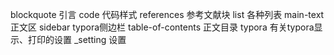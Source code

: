blockquote 引言
code 代码样式
references 参考文献块
list 各种列表
main-text 正文区
sidebar typora侧边栏
table-of-contents 正文目录
typora 有关typora显示、打印的设置
_setting 设置